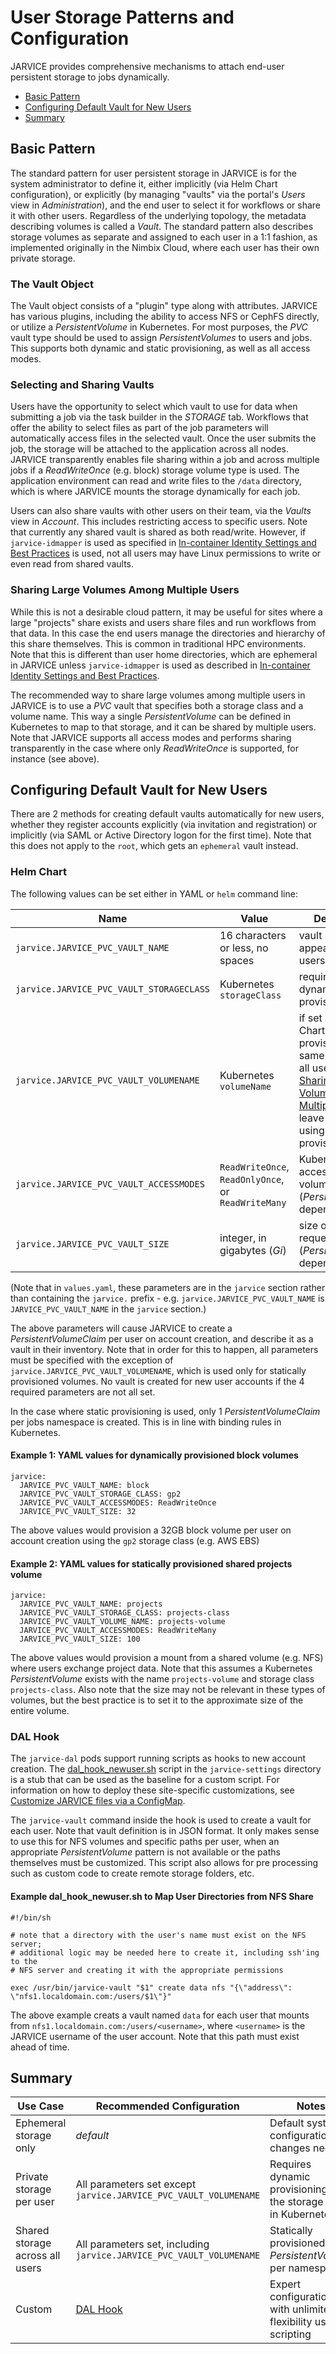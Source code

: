 # User Storage Patterns and Configuration

JARVICE provides comprehensive mechanisms to attach end-user persistent storage to jobs dynamically.

* [Basic Pattern](#basic-pattern)
* [Configuring Default Vault for New Users](#configuring-default-vault-for-new-users)
* [Summary](#summary)

## Basic Pattern

The standard pattern for user persistent storage in JARVICE is for the system administrator to define it, either implicitly (via Helm Chart configuration), or explicitly (by managing "vaults" via the portal's *Users* view in *Administration*), and the end user to select it for workflows or share it with other users.  Regardless of the underlying topology, the metadata describing volumes is called a *Vault*.  The standard pattern also describes storage volumes as separate and assigned to each user in a 1:1 fashion, as implemented originally in the Nimbix Cloud, where each user has their own private storage.

### The Vault Object

The Vault object consists of a "plugin" type along with attributes.  JARVICE has various plugins, including the ability to access NFS or CephFS directly, or utilize a *PersistentVolume* in Kubernetes.  For most purposes, the *PVC* vault type should be used to assign *PersistentVolumes* to users and jobs.  This supports both dynamic and static provisioning, as well as all access modes.

### Selecting and Sharing Vaults

Users have the opportunity to select which vault to use for data when submitting a job via the task builder in the *STORAGE* tab.  Workflows that offer the ability to select files as part of the job parameters will automatically access files in the selected vault.  Once the user submits the job, the storage will be attached to the application across all nodes.  JARVICE transparently enables file sharing within a job and across multiple jobs if a *ReadWriteOnce* (e.g. block) storage volume type is used.  The application environment can read and write files to the `/data` directory, which is where JARVICE mounts the storage dynamically for each job.

Users can also share vaults with other users on their team, via the *Vaults* view in *Account*.  This includes restricting access to specific users.  Note that currently any shared vault is shared as both read/write.  However, if `jarvice-idmapper` is used as specified in [In-container Identity Settings and Best Practices](Identity.md) is used, not all users may have Linux permissions to write or even read from shared vaults.

### Sharing Large Volumes Among Multiple Users

While this is not a desirable cloud pattern, it may be useful for sites where a large "projects" share exists and users share files and run workflows from that data.  In this case the end users manage the directories and hierarchy of this share themselves.  This is common in traditional HPC environments.  Note that this is different than user home directories, which are ephemeral in JARVICE unless `jarvice-idmapper` is used as described in [In-container Identity Settings and Best Practices](Identity.md).

The recommended way to share large volumes among multiple users in JARVICE is to use a *PVC* vault that specifies both a storage class and a volume name.  This way a single *PersistentVolume* can be defined in Kubernetes to map to that storage, and it can be shared by multiple users.  Note that JARVICE supports all access modes and performs sharing transparently in the case where only *ReadWriteOnce* is supported, for instance (see above).

## Configuring Default Vault for New Users

There are 2 methods for creating default vaults automatically for new users, whether they register accounts explicitly (via invitation and registration) or implicitly (via SAML or Active Directory logon for the first time).  Note that this does not apply to the `root`, which gets an `ephemeral` vault instead.

### Helm Chart

The following values can be set either in YAML or `helm` command line:

|**Name**|**Value**|**Description**|
|---|---|---|
|`jarvice.JARVICE_PVC_VAULT_NAME`|16 characters or less, no spaces|vault name appearing in users' inventory|
|`jarvice.JARVICE_PVC_VAULT_STORAGECLASS`|Kubernetes `storageClass`|required for dynamic or static provisioning
|`jarvice.JARVICE_PVC_VAULT_VOLUMENAME`|Kubernetes `volumeName`|if set at the Helm Chart level, provisions the same volume for all users; see [Sharing Large Volumes Among Multiple Users](#sharing-large-volumes-among-multiple-users); leave blank if using dynamic provisioning
|`jarvice.JARVICE_PVC_VAULT_ACCESSMODES`|`ReadWriteOnce`, `ReadOnlyOnce`, or `ReadWriteMany`|Kubernetes access mode for volume (*PersistentVolume* dependent)
|`jarvice.JARVICE_PVC_VAULT_SIZE`|integer, in gigabytes (*Gi*)|size of volume to request (*PersistentVolume* dependent)

(Note that in `values.yaml`, these parameters are in the `jarvice` section rather than containing the `jarvice.` prefix - e.g. `jarvice.JARVICE_PVC_VAULT_NAME` is `JARVICE_PVC_VAULT_NAME` in the `jarvice` section.)

The above parameters will cause JARVICE to create a *PersistentVolumeClaim* per user on account creation, and describe it as a vault in their inventory.  Note that in order for this to happen, all parameters must be specified with the exception of `jarvice.JARVICE_PVC_VAULT_VOLUMENAME`, which is used only for statically provisioned volumes.  No vault is created for new user accounts if the 4 required parameters are not all set.

In the case where static provisioning is used, only 1 *PersistentVolumeClaim* per jobs namespace is created.  This is in line with binding rules in Kubernetes.

#### Example 1: YAML values for dynamically provisioned block volumes

```
jarvice:
  JARVICE_PVC_VAULT_NAME: block
  JARVICE_PVC_VAULT_STORAGE_CLASS: gp2
  JARVICE_PVC_VAULT_ACCESSMODES: ReadWriteOnce
  JARVICE_PVC_VAULT_SIZE: 32
```

The above values would provision a 32GB block volume per user on account creation using the `gp2` storage class (e.g. AWS EBS)

#### Example 2: YAML values for statically provisioned shared projects volume

```
jarvice:
  JARVICE_PVC_VAULT_NAME: projects
  JARVICE_PVC_VAULT_STORAGE_CLASS: projects-class
  JARVICE_PVC_VAULT_VOLUME_NAME: projects-volume
  JARVICE_PVC_VAULT_ACCESSMODES: ReadWriteMany
  JARVICE_PVC_VAULT_SIZE: 100
```

The above values would provision a mount from a shared volume (e.g. NFS) where users exchange project data.  Note that this assumes a Kubernetes *PersistentVolume* exists with the name `projects-volume` and storage class `projects-class`.  Also note that the size may not be relevant in these types of volumes, but the best practice is to set it to the approximate size of the entire volume.


### DAL Hook

The `jarvice-dal` pods support running scripts as hooks to new account creation.  The [dal_hook_newuser.sh](jarvice-settings/dal_hook_newuser.sh) script in the `jarvice-settings` directory is a stub that can be used as the baseline for a custom script.  For information on how to deploy these site-specific customizations, see [Customize JARVICE files via a ConfigMap](README.md#customize-jarvice-files-via-a-configmap).

The `jarvice-vault` command inside the hook is used to create a vault for each user.  Note that vault definition is in JSON format.  It only makes sense to use this for NFS volumes and specific paths per user, when an appropriate *PersistentVolume* pattern is not available or the paths themselves must be customized.  This script also allows for pre processing such as custom code to create remote storage folders, etc.

#### Example dal_hook_newuser.sh to Map User Directories from NFS Share

```
#!/bin/sh

# note that a directory with the user's name must exist on the NFS server;
# additional logic may be needed here to create it, including ssh'ing to the
# NFS server and creating it with the appropriate permissions

exec /usr/bin/jarvice-vault "$1" create data nfs "{\"address\": \"nfs1.localdomain.com:/users/$1\"}"
```

The above example creats a vault named `data` for each user that mounts from `nfs1.localdomain.com:/users/<username>`, where `<username>` is the JARVICE username of the user account.  Note that this path must exist ahead of time.

## Summary

|Use Case|Recommended Configuration|Notes|
|---|---|---|
|Ephemeral storage only|*default*|Default system configuration, no changes needed|
|Private storage per user|All parameters set except `jarvice.JARVICE_PVC_VAULT_VOLUMENAME`|Requires dynamic provisioning for the storage class in Kubernetes|
|Shared storage across all users|All parameters set, including `jarvice.JARVICE_PVC_VAULT_VOLUMENAME`|Statically provisioned *PersistentVolume* per namespace|
|Custom|[DAL Hook](#dal-hook)|Expert configuration with unlimited flexibility using scripting|
